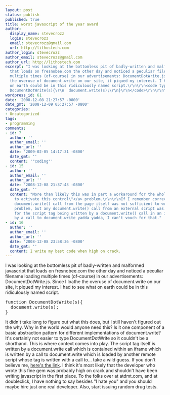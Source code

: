 ```yaml
---
layout: post
status: publish
published: true
title: worst javascript of the year award
author:
  display_name: stevecrozz
  login: stevecrozz
  email: stevecrozz@gmail.com
  url: http://lithostech.com
author_login: stevecrozz
author_email: stevecrozz@gmail.com
author_url: http://lithostech.com
excerpt: "I was looking at the bottomless pit of badly-written and malformed javascript
  that loads on fresnobee.com the other day and noticed a peculiar filename loading
  multiple times (of-course) in our advertisements: DocumentDotWrite.js. Since I loathe
  the overuse of document.write on our site, it piqued my interest. I had to see what
  on earth could be in this ridiculously named script.\r\n\r\n<code type=\"javascript\">\r\nfunction
  DocumentDotWrite(s){\r\n  document.write(s);\r\n}\r\n</code>\r\n\r\n"
wordpress_id: 61
date: '2008-12-08 21:27:57 -0800'
date_gmt: '2008-12-09 05:27:57 -0800'
categories:
- Uncategorized
tags:
- programming
comments:
- id: 7
  author: ''
  author_email: ''
  author_url: ''
  date: '2009-02-05 14:17:31 -0800'
  date_gmt: ''
  content: '"coding"'
- id: 15
  author: ''
  author_email: ''
  author_url: ''
  date: '2008-12-08 21:37:43 -0800'
  date_gmt: ''
  content: "More than likely this was in part a workaround for the whole <a href=\"http://en.wikipedia.org/wiki/Eolas#Browser_changes\">\"Click
    to activate this control\"</a> problem.\r\n\r\nIf I remember correctly, a
    document.write() call from the page itself was not sufficient to work around the
    problem, but any document.write() call from an external script was.\r\n\r\nAs
    for the script tag being written by a document.write() call in an iframe written
    by a call to document.write yadda yadda, I can't vouch for that."
- id: 16
  author: ''
  author_email: ''
  author_url: ''
  date: '2008-12-08 23:58:36 -0800'
  date_gmt: ''
  content: I write my best code when high on crack.
---
```

I was looking at the bottomless pit of badly-written and malformed javascript that loads on fresnobee.com the other day and noticed a peculiar filename loading multiple times (of-course) in our advertisements: DocumentDotWrite.js. Since I loathe the overuse of document.write on our site, it piqued my interest. I had to see what on earth could be in this ridiculously named script.
<pre>
function DocumentDotWrite(s){
  document.write(s);
}
</pre><a id="more"></a><a id="more-61"></a>
It didn't take long to figure out what this does, but I still haven't figured out the why. Why in the world would anyone need this? Is it one component of a basic abstraction pattern for different implementations of document.write? It's certainly not easier to type DocumentDotWrite so it couldn't be a shorthand. This is where context comes into play. The script tag itself is written by a document.write call which is contained within an iframe which is written by a call to document.write which is loaded by another remote script whose tag is written with a call to... take a wild guess.
If you don't believe me, <a href="http://rmd.atdmt.com/tl/DocumentDotWrite.js">here's the link</a>. I think it's most likely that the developer who wrote this fine gem was probably high on crack and shouldn't have been writing javascript in the first place. To the folks over at atdmt.com, and at doubleclick, I have nothing to say besides "I hate you" and you should maybe hire just one real developer. Also, start issuing random drug tests.
